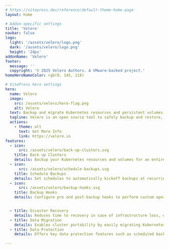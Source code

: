 ```yaml
---
# https://vitepress.dev/reference/default-theme-home-page
layout: home

# Addon-specific settings
title: 'Velero'
navbar: false
logo:
  light: '/assets/velero/logo.png'
  dark: '/assets/velero/logo.png'
  height: '24px'
addonName: 'Velero'
footer:
  message: ''
  copyright: '© 2025 Velero Authors. A VMware-backed project.'
homeHeroNameColor: rgb(0, 145, 218)

# VitePress hero settings
hero:
  name: Velero
  image:
    src: /assets/velero/hero-flag.png
    alt: Velero
  text: Backup and migrate Kubernetes resources and persistent volumes
  tagline: Velero is an open source tool to safely backup and restore, perform disaster recovery, and migrate Kubernetes cluster resources and persistent volumes.
  actions:
    - theme: alt
      text: Get More Info
      link: https://velero.io
features:
  - icon: 
      src: /assets/velero/back-up-clusters.svg
    title: Back up Clusters
    details: Backup your Kubernetes resources and volumes for an entire cluster, or part of a cluster by using namespaces or label selectors.
  - icon: 
      src: /assets/velero/schedule-backups.svg
    title: Schedule Backups
    details: Set schedules to automatically kickoff backups at recurring intervals.
  - icon: 
      src: /assets/velero/backup-hooks.svg
    title: Backup Hooks
    details: Configure pre and post-backup hooks to perform custom operations before and after Velero backups.


  - title: Disaster Recovery
    details: Reduces time to recovery in case of infrastructure loss, data corruption, and/or service outages.
  - title: Data Migration
    details: Enables cluster portability by easily migrating Kubernetes resources from one cluster to another.
  - title: Data Protection
    details: Offers key data protection features such as scheduled backups, retention schedules, and pre or post-backup hooks for custom actions.

---
```


<style module>
</style>

